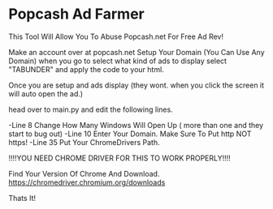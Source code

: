 # Popcash Ad Farmer
This Tool Will Allow You To Abuse Popcash.net For Free Ad Rev!


Make an account over at popcash.net
Setup Your Domain (You Can Use Any Domain)
when you go to select what kind of ads to display select "TABUNDER" and apply the code to your html.

Once you are setup and ads display (they wont. when you click the screen it will auto open the ad.)

head over to main.py and edit the following lines.

-Line 8 Change How Many Windows Will Open Up ( more than one and they start to bug out)
-Line 10 Enter Your Domain. Make Sure To Put http NOT https!
-Line 35 Put Your ChromeDrivers Path. 

!!!!YOU NEED CHROME DRIVER FOR THIS TO WORK PROPERLY!!!!

Find Your Version Of Chrome And Download.
https://chromedriver.chromium.org/downloads

Thats It!
